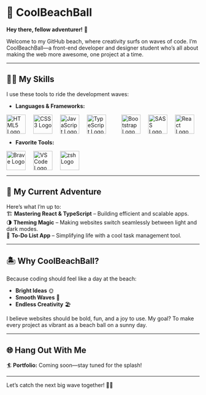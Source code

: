 # 🌊 CoolBeachBall  

**Hey there, fellow adventurer!** 👋  

Welcome to my GitHub beach, where creativity surfs on waves of code. I’m CoolBeachBall—a front-end developer and designer student who’s all about making the web more awesome, one project at a time.  

---

## 🏄‍♂️ My Skills  

I use these tools to ride the development waves:  
- **Languages & Frameworks:**  
<div style="display: flex; align-items: center; gap: 20px;">
  <img src="https://cdn.jsdelivr.net/gh/devicons/devicon/icons/html5/html5-original.svg" alt="HTML5 Logo" style="width: 50px; height: auto;" />
  <img src="https://cdn.jsdelivr.net/gh/devicons/devicon/icons/css3/css3-original.svg" alt="CSS3 Logo" style="width: 50px; height: auto;" />
  <img src="https://cdn.jsdelivr.net/gh/devicons/devicon/icons/javascript/javascript-original.svg" alt="JavaScript Logo" style="width: 50px; height: auto;" />
  <img src="https://cdn.jsdelivr.net/gh/devicons/devicon/icons/typescript/typescript-original.svg" alt="TypeScript Logo" style="width: 50px; height: auto;" /><br />
  <img src="https://cdn.jsdelivr.net/gh/devicons/devicon/icons/bootstrap/bootstrap-original.svg" alt="Bootstrap Logo" style="width: 50px; height: auto;" />
  <img src="https://cdn.jsdelivr.net/gh/devicons/devicon/icons/sass/sass-original.svg" alt="SASS Logo" style="width: 50px; height: auto;" />
  <img src="https://cdn.jsdelivr.net/gh/devicons/devicon/icons/react/react-original.svg" alt="React Logo" style="width: 50px; height: auto;" />
</div>   

- **Favorite Tools:**  
<div style="display: flex; align-items: center; gap: 20px;">
  <img src="https://upload.wikimedia.org/wikipedia/commons/4/4a/Brave_Logo.png" alt="Brave Logo" style="width: 50px; height: auto;" />
  <img src="https://cdn.jsdelivr.net/gh/devicons/devicon/icons/vscode/vscode-original.svg" alt="VS Code Logo" style="width: 50px; height: auto;" />
  <img src="https://cdn.jsdelivr.net/gh/devicons/devicon/icons/bash/bash-original.svg" alt="zsh Logo" style="width: 50px; height: auto;" />
</div>  


---

## 🌟 My Current Adventure  

Here’s what I’m up to:  
🏗 **Mastering React & TypeScript** – Building efficient and scalable apps.  
🌗 **Theming Magic** – Making websites switch seamlessly between light and dark modes.  
📝 **To-Do List App** – Simplifying life with a cool task management tool.  

---

## 🏝 Why CoolBeachBall?  

Because coding should feel like a day at the beach:  
- **Bright Ideas** 🌞  
- **Smooth Waves** 🌊  
- **Endless Creativity** 🏖️  

I believe websites should be bold, fun, and a joy to use. My goal? To make every project as vibrant as a beach ball on a sunny day.  

---

## 🌐 Hang Out With Me  

🏄 **Portfolio:** Coming soon—stay tuned for the splash!

---

Let’s catch the next big wave together! 🌊✨



<!---
coolbeachball/coolbeachball is a ✨ special ✨ repository because its `README.md` (this file) appears on your GitHub profile.
You can click the Preview link to take a look at your changes.
--->
